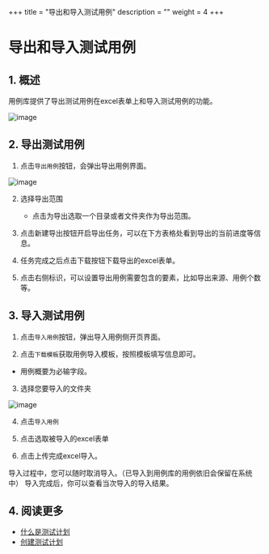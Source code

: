 +++
title = "导出和导入测试用例"
description = ""
weight = 4
+++

# 导出和导入测试用例

## 1. 概述

用例库提供了导出测试用例在excel表单上和导入测试用例的功能。

![image](/docs/user-guide/test/store/image/IssueManage-11.png)

## 2. 导出测试用例

1. 点击`导出用例`按钮，会弹出导出用例界面。

![image](/docs/user-guide/test/store/image/IssueManage-12.png)

2. 选择导出范围

    - 点击为导出选取一个目录或者文件夹作为导出范围。

3. 点击新建导出按钮开启导出任务，可以在下方表格处看到导出的当前进度等信息。

4. 任务完成之后点击下载按钮下载导出的excel表单。

5. 点击右侧标识，可以设置导出用例需要包含的要素，比如导出来源、用例个数等。

## 3. 导入测试用例

1. 点击`导入用例`按钮，弹出导入用例侧开页界面。

2. 点击`下载模板`获取用例导入模板，按照模板填写信息即可。

* 用例概要为必输字段。

3. 选择您要导入的文件夹

![image](/docs/user-guide/test/image/IssueManage/IssueManage-12.png)

4. 点击`导入用例`

5. 点击选取被导入的excel表单

7. 点击上传完成excel导入。

导入过程中，您可以随时取消导入。（已导入到用例库的用例依旧会保留在系统中）
导入完成后，你可以查看当次导入的导入结果。

## 4. 阅读更多

- [什么是测试计划](../../plan/whatis)
- [创建测试计划](../create)